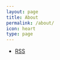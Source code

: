 ```yaml
---
layout: page
title: About
permalink: /about/
icon: heart
type: page
---
```


* [RSS](https://venico19.github.io/feed.xml)

